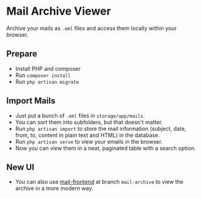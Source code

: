 # Mail Archive Viewer

Archive your mails as `.eml` files and access them locally within your browser.

## Prepare

-   Install PHP and composer
-   Run `composer install`
-   Run `php artisan migrate`

## Import Mails

-   Just put a bunch of `.eml` files in `storage/app/mails`.
-   You can sort them into subfolders, but that doesn't matter.
-   Run `php artisan import` to store the mail information (subject, date, from, to, content in plain text and HTML) in the database.
-   Run `php artisan serve` to view your emails in the browser.
-   Now you can view them in a neat, paginated table with a search option.

## New UI

-   You can also use [mail-frontend](https://github.com/leonickl/mail-frontend/tree/mail-archive) at branch `mail-archive` to view the archive in a more modern way.
